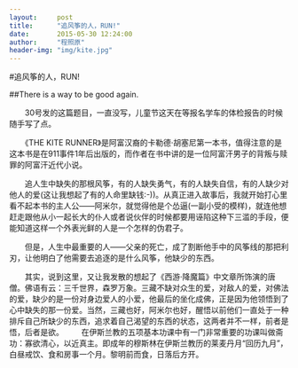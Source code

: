 ```yaml
---
layout:     post
title:      "追风筝的人，RUN!"
date:       2015-05-30 12:24:00
author:     "程照原"
header-img: "img/kite.jpg"
---
```

#追风筝的人，RUN!

##There is a way to be good again.

　　30号发的这篇题目，一直没写，儿童节这天在等报名学车的体检报告的时候随手写了点。

　　《THE KITE RUNNER》是阿富汉裔的卡勒德·胡塞尼第一本书，值得注意的是这本书是在911事件1年后出版的，而作者在书中讲的是一位阿富汗男子的背叛与赎罪的阿富汗近代小说。

　　追人生中缺失的那根风筝，有的人缺失勇气，有的人缺失自信，有的人缺少对他人的爱(这让我想起了有的人命里缺钱:-))。从真正进入故事后，我就开始打心里看不起本书的主人公——阿米尔，就觉得他是个怂逼(一副小受的模样)，就连他想赶走跟他从小一起长大的仆人或者说伙伴的时候都要用诬陷这种下三滥的手段，便能知道这样一个外表光鲜的人是一个怎样的伪君子。

　　但是，人生中最重要的人——父亲的死亡，成了割断他手中的风筝线的那把利刃，让他明白了他需要去追逐的是什么风筝，他缺少的东西。

　　其实，说到这里，又让我发散的想起了《西游·降魔篇》中文章所饰演的唐僧。佛语有云：三千世界，森罗万象。三藏不缺对众生的爱，对敌人的爱，对佛法的爱，缺少的是一份对身边爱人的小爱，他最后的坐化成佛，正是因为他领悟到了心中缺失的那一份爱。当然，三藏也好，阿米尔也好，醒悟以前他们一直处于一种排斥自己所缺少的东西，追求着自己渴望的东西的状态，这两者并不一样，前者是悟，后者是欲。
　　在伊斯兰教的五项基本功课中有一门非常重要的功课叫做斋功：寡欲清心，以近真主。即成年的穆斯林在伊斯兰教历的莱麦丹月“回历九月”，白昼戒饮、食和房事一个月。黎明前而食，日落后方开。
